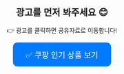 <!DOCTYPE html>
<html>
<head>
  <meta charset="UTF-8">
  <title>광고 시청 후 자료 보기</title>
  <style>
    body {
      font-family: sans-serif;
      text-align: center;
      padding-top: 100px;
    }
    a.ad-button {
      display: inline-block;
      padding: 15px 30px;
      background-color: #007aff;
      color: white;
      text-decoration: none;
      font-size: 18px;
      border-radius: 10px;
    }
  </style>
</head>
<body>

  <h2>광고를 먼저 봐주세요 😊</h2>
  <p>👉 광고를 클릭하면 공유자료로 이동합니다!</p>

  <!-- 쿠팡 광고 클릭 시 새 창으로 열고, 현재 페이지는 구글 스프레드시트로 이동 -->
  <a class="ad-button" href="#" onclick="goToCoupangAndThenSpreadsheet()">✅ 쿠팡 인기 상품 보기</a>

  <script>
    function goToCoupangAndThenSpreadsheet() {
      // 쿠팡 링크 새 창으로 열기
      window.open("https://link.coupang.com/a/cGwzg1", "_blank");

      // 0.5초 뒤에 구글 스프레드시트로 이동
      setTimeout(function() {
        window.location.href = "https://docs.google.com/spreadsheets/d/1ZevqzjB_XQ-ZlQdvi-ntCreUK3dXOPLF5dAgqGaTM0A/edit?gid=1500292523#gid=1500292523";
      }, 500);
    }
  </script>

</body>
</html>
